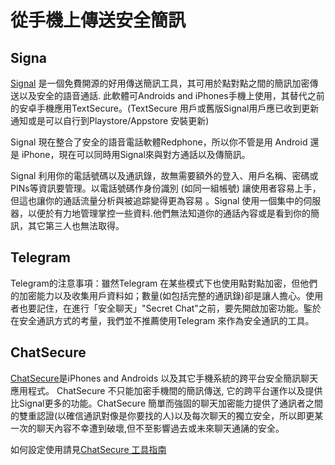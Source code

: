 [Title]: # (在手機安全傳送線上簡訊)
[Order]: # (2)

# 從手機上傳送安全簡訊

## Signa

[Signal](https://play.google.com/store/apps/details?id=org.thoughtcrime.securesms) 是一個免費開源的好用傳送簡訊工具，其可用於點對點之間的簡訊加密傳送以及安全的語音通話. 此軟體可Androids and iPhones手機上使用，其替代之前的安卓手機應用TextSecure。(TextSecure 用戶或舊版Signal用戶應已收到更新通知或是可以自行到Playstore/Appstore 安裝更新)

Signal 現在整合了安全的語音電話軟體Redphone，所以你不管是用 Android 還是 iPhone，現在可以同時用Signal來與對方通話以及傳簡訊。

Signal 利用你的電話號碼以及通訊錄，故無需要額外的登入、用戶名稱、密碼或PINs等資訊要管理。以電話號碼作身份識別 (如同一組帳號) 讓使用者容易上手，但這也讓你的通話流量分析與被追踪變得更為容易 。Signal 使用一個集中的伺服器，以便於有力地管理掌控一些資料.他們無法知道你的通話內容或是看到你的簡訊，其它第三人也無法取得。

## Telegram
Telegram的注意事項：雖然Telegram 在某些模式下也使用點對點加密，但他們的加密能力以及收集用戶資料如；數量(如包括完整的通訊錄)卻是讓人擔心。使用者也要記住，在進行「安全聊天」"Secret Chat"之前，要先開啟加密功能。鍳於在安全通訊方式的考量，我們並不推薦使用Telegram 來作為安全通訊的工具。

## ChatSecure
[ChatSecure](https://chatsecure.org/)是iPhones and Androids 以及其它手機系統的跨平台安全簡訊聊天應用程式。 ChatSecure 不只能加密手機間的簡訊傳送, 它的跨平台運作以及提供比Signal更多的功能。ChatSecure 簡單而強固的聊天加密能力提供了通訊者之間的雙重認證(以確信通訊對像是你要找的人)以及每次聊天的獨立安全，所以即更某一次的聊天內容不幸遭到破壞,但不至影響過去或未來聊天通誦的安全。

如何設定使用請見[ChatSecure 工具指南](umbrella://lesson/chatsecure)